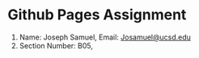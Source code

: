 # Github Pages Assignment
1. Name: Joseph Samuel, Email: Josamuel@ucsd.edu
2. Section Number: B05, 

